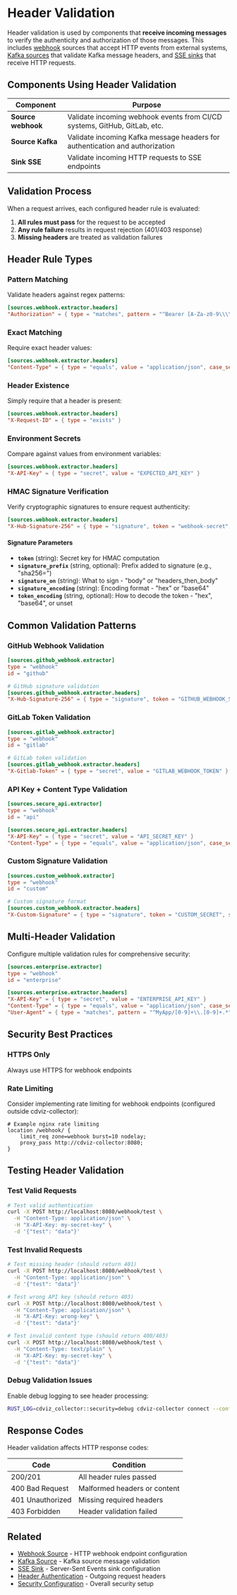 # Header Validation

Header validation is used by components that **receive incoming messages** to verify the authenticity and authorization of those messages. This includes [webhook](./sources/webhook.md) sources that accept HTTP events from external systems, [Kafka sources](./sources/kafka.md) that validate Kafka message headers, and [SSE sinks](./sinks/sse.md) that receive HTTP requests.

## Components Using Header Validation

| Component          | Purpose                                                                      |
| ------------------ | ---------------------------------------------------------------------------- |
| **Source webhook** | Validate incoming webhook events from CI/CD systems, GitHub, GitLab, etc.    |
| **Source Kafka**   | Validate incoming Kafka message headers for authentication and authorization |
| **Sink SSE**       | Validate incoming HTTP requests to SSE endpoints                             |

## Validation Process

When a request arrives, each configured header rule is evaluated:

1. **All rules must pass** for the request to be accepted
2. **Any rule failure** results in request rejection (401/403 response)
3. **Missing headers** are treated as validation failures

## Header Rule Types

### Pattern Matching

Validate headers against regex patterns:

```toml
[sources.webhook.extractor.headers]
"Authorization" = { type = "matches", pattern = "^Bearer [A-Za-z0-9\\\\-_]+$" }
```

### Exact Matching

Require exact header values:

```toml
[sources.webhook.extractor.headers]
"Content-Type" = { type = "equals", value = "application/json", case_sensitive = false }
```

### Header Existence

Simply require that a header is present:

```toml
[sources.webhook.extractor.headers]
"X-Request-ID" = { type = "exists" }
```

### Environment Secrets

Compare against values from environment variables:

```toml
[sources.webhook.extractor.headers]
"X-API-Key" = { type = "secret", value = "EXPECTED_API_KEY" }
```

### HMAC Signature Verification

Verify cryptographic signatures to ensure request authenticity:

```toml
[sources.webhook.extractor.headers]
"X-Hub-Signature-256" = { type = "signature", token = "webhook-secret", signature_prefix = "sha256=", signature_on = "body", signature_encoding = "hex" }
```

#### Signature Parameters

- **`token`** (string): Secret key for HMAC computation
- **`signature_prefix`** (string, optional): Prefix added to signature (e.g., "sha256=")
- **`signature_on`** (string): What to sign - "body" or "headers_then_body"
- **`signature_encoding`** (string): Encoding format - "hex" or "base64"
- **`token_encoding`** (string, optional): How to decode the token - "hex", "base64", or unset

## Common Validation Patterns

### GitHub Webhook Validation

```toml
[sources.github_webhook.extractor]
type = "webhook"
id = "github"

# GitHub signature validation
[sources.github_webhook.extractor.headers]
"X-Hub-Signature-256" = { type = "signature", token = "GITHUB_WEBHOOK_SECRET", signature_prefix = "sha256=", signature_on = "body", signature_encoding = "hex" }
```

### GitLab Token Validation

```toml
[sources.gitlab_webhook.extractor]
type = "webhook"
id = "gitlab"

# GitLab token validation
[sources.gitlab_webhook.extractor.headers]
"X-Gitlab-Token" = { type = "secret", value = "GITLAB_WEBHOOK_TOKEN" }
```

### API Key + Content Type Validation

```toml
[sources.secure_api.extractor]
type = "webhook"
id = "api"

[sources.secure_api.extractor.headers]
"X-API-Key" = { type = "secret", value = "API_SECRET_KEY" }
"Content-Type" = { type = "equals", value = "application/json", case_sensitive = false }
```

### Custom Signature Validation

```toml
[sources.custom_webhook.extractor]
type = "webhook"
id = "custom"

# Custom signature format
[sources.custom_webhook.extractor.headers]
"X-Custom-Signature" = { type = "signature", token = "CUSTOM_SECRET", signature_prefix = "custom=", signature_on = "body", signature_encoding = "base64" }
```

## Multi-Header Validation

Configure multiple validation rules for comprehensive security:

```toml
[sources.enterprise.extractor]
type = "webhook"
id = "enterprise"

[sources.enterprise.extractor.headers]
"X-API-Key" = { type = "secret", value = "ENTERPRISE_API_KEY" }
"Content-Type" = { type = "equals", value = "application/json", case_sensitive = false }
"User-Agent" = { type = "matches", pattern = "^MyApp/[0-9]+\\.[0-9]+.*" }
```

## Security Best Practices

### HTTPS Only

Always use HTTPS for webhook endpoints

### Rate Limiting

Consider implementing rate limiting for webhook endpoints (configured outside cdviz-collector):

```nginx
# Example nginx rate limiting
location /webhook/ {
    limit_req zone=webhook burst=10 nodelay;
    proxy_pass http://cdviz-collector:8080;
}
```

## Testing Header Validation

### Test Valid Requests

```bash
# Test valid authentication
curl -X POST http://localhost:8080/webhook/test \
  -H "Content-Type: application/json" \
  -H "X-API-Key: my-secret-key" \
  -d '{"test": "data"}'
```

### Test Invalid Requests

```bash
# Test missing header (should return 401)
curl -X POST http://localhost:8080/webhook/test \
  -H "Content-Type: application/json" \
  -d '{"test": "data"}'

# Test wrong API key (should return 403)
curl -X POST http://localhost:8080/webhook/test \
  -H "Content-Type: application/json" \
  -H "X-API-Key: wrong-key" \
  -d '{"test": "data"}'

# Test invalid content type (should return 400/403)
curl -X POST http://localhost:8080/webhook/test \
  -H "Content-Type: text/plain" \
  -H "X-API-Key: my-secret-key" \
  -d '{"test": "data"}'
```

### Debug Validation Issues

Enable debug logging to see header processing:

```bash
RUST_LOG=cdviz_collector::security=debug cdviz-collector connect --config config.toml
```

## Response Codes

Header validation affects HTTP response codes:

| Code             | Condition                    |
| ---------------- | ---------------------------- |
| 200/201          | All header rules passed      |
| 400 Bad Request  | Malformed headers or content |
| 401 Unauthorized | Missing required headers     |
| 403 Forbidden    | Header validation failed     |

## Related

- [Webhook Source](./sources/webhook.md) - HTTP webhook endpoint configuration
- [Kafka Source](./sources/kafka.md) - Kafka source message validation
- [SSE Sink](./sinks/sse.md) - Server-Sent Events sink configuration
- [Header Authentication](./header-authentication.md) - Outgoing request headers
- [Security Configuration](./configuration.md#security) - Overall security setup
